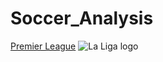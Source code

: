 # Soccer_Analysis
[Premier League](https://www.premierleague.com/)
![La Liga logo](https://assets.laliga.com/assets/logos/laliga-v/laliga-v-300x300.jpg)
